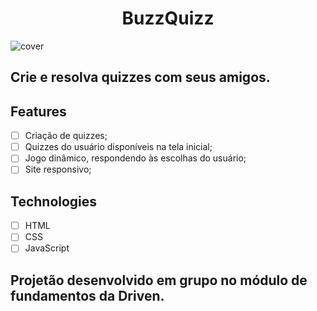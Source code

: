 <h1 align="center">
  BuzzQuizz
</h1>


![cover](.github/image.png?style=flat)


## Crie e resolva quizzes com seus amigos.

## Features

-   [ ] Criação de quizzes;
-   [ ] Quizzes do usuário disponíveis na tela inicial;
-   [ ] Jogo dinâmico, respondendo às escolhas do usuário;
-   [ ] Site responsivo;

## Technologies

-   [ ] HTML
-   [ ] CSS
-   [ ] JavaScript

## Projetão desenvolvido em grupo no módulo de fundamentos da Driven.
<br />
